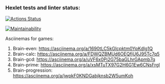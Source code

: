 ### Hexlet tests and linter status:
[![Actions Status](https://github.com/Sapphireisone/python-project-lvl1/workflows/hexlet-check/badge.svg)](https://github.com/Sapphireisone/python-project-lvl1/actions)

[![Maintainability](https://api.codeclimate.com/v1/badges/f941d14f358d61a78fcb/maintainability)](https://codeclimate.com/github/Sapphireisone/python-project-lvl1/maintainability)


Asciinemas for games:
1. Brain-even:
    https://asciinema.org/a/1690tLC5kGIcpktm0YpKdIg1Q
2. Brain-calc:
    https://asciinema.org/a/FDWQZBMUd6OEQfjU6J95Tc7q5
3. Brain-gcd:
    https://asciinema.org/a/uVF6x0Pi2G75baGLhrGApmb7q
4. Brain-prime:
    https://asciinema.org/a/xsMTuTX97G2H6G1Ew6CNsFrgl
5. Brain-progression:
    https://asciinema.org/a/jwpkF0KNDGabjknsb2W5umKoh
